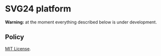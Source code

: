 # SVG24 platform

**Warning:** at the moment everything described below is under development.

## Policy

[MIT License](./LICENSE).
